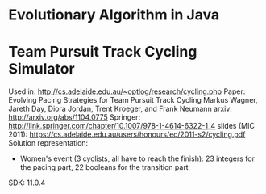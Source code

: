 # Evolutionary Algorithm in Java

Team Pursuit Track Cycling Simulator
======================================

Used in: http://cs.adelaide.edu.au/~optlog/research/cycling.php
Paper:   Evolving Pacing Strategies for Team Pursuit Track Cycling
         Markus Wagner, Jareth Day, Diora Jordan, Trent Kroeger, and Frank Neumann
         arxiv:    http://arxiv.org/abs/1104.0775
         Springer: http://link.springer.com/chapter/10.1007/978-1-4614-6322-1_4
         slides (MIC 2011): https://cs.adelaide.edu.au/users/honours/ec/2011-s2/cycling.pdf
Solution representation:
- Women's event (3 cyclists, all have to reach the finish): 23 integers for the pacing part, 22 booleans for the transition part

SDK: 11.0.4

